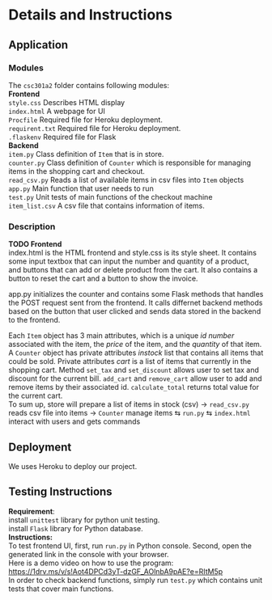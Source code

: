 <h1>Details and Instructions</h1>	
<h2>Application</h2>

<h3>Modules</h3>
The <code>csc301a2</code> folder contains following modules:<br>
<strong>Frontend</strong><br> 
<code>style.css</code> Describes HTML display<br> 
<code>index.html</code> A webpage for UI<br> 
<code>Procfile</code> Required file for Heroku deployment. <br>
<code>requirent.txt</code> Required file for Heroku deployment.<br>
<code>.flaskenv</code> Required file for Flask <br>
<strong>Backend</strong><br>
<code>item.py</code> Class definition of <code>Item</code> that is in store.<br>
<code>counter.py</code> Class definition of <code>Counter</code> which is responsible for managing 
items in the shopping cart and checkout. <br>
<code>read_csv.py</code> Reads a list of available items in csv files into <code>Item</code> objects <br>
<code>app.py</code> Main function that user needs to run <br>
<code>test.py</code> Unit tests of main functions of the checkout machine <br> 
<code>item_list.csv</code> A csv file that contains information of items.<br>

<h3>Description</h3>
<strong>TODO Frontend </strong> <br> 
index.html is the HTML frontend and style.css is its style sheet. It contains some input textbox that can input the number and quantity of a product, and buttons that can add or delete product from the cart. It also contains a button to reset the cart and a button to show the invoice.

app.py initializes the counter and contains some Flask methods that handles the POST request sent from the frontend. It calls differnet backend methods based on the button that user clicked and sends data stored in the backend to the frontend.

Each <code>Item</code> object has 3 main attributes, which is a unique <em>id number</em>
associated with the item, the <em>price</em> of the item, and the <em>quantity</em> of that item. <br>
A <code>Counter</code> object has private attributes <em>instock</em> list that contains all items that
could be sold. Private attributes <em>cart</em> is a list of items that currently in the shopping 
cart. Method <code>set_tax</code> and <code>set_discount</code> allows user to set 
tax and discount for the current bill. <code>add_cart</code> and <code>remove_cart</code>
allow user to add and remove items by their associated id.  <code>calculate_total</code>
returns total value for the current cart.<br>
To sum up, store will prepare a list of items in stock (csv) &rarr; <code>read_csv.py</code> 
reads csv file into items &rarr; <code>Counter</code> manage items &lrarr; <code>run.py</code>
&lrarr; <code>index.html</code> interact with users and gets commands


<h2>Deployment</h2>
We uses Heroku to deploy our project.


<h2>Testing Instructions</h2>

<strong>Requirement</strong>:<br> install <code>unittest</code> library for python unit testing. <br>
install <code>Flask</code> library for Python database.<br>
<strong>Instructions:</strong><br>
To test frontend UI, first, run <code>run.py</code> in Python console. Second, open the generated link in the console with your browser.<br>
Here is a demo video on how to use the program: https://1drv.ms/v/s!Aot4DPCd3yT-dzGF_AOlnbA9pAE?e=RItM5p <br>
In order to check backend functions, simply run <code>test.py</code> which contains 
unit tests that cover main functions.

